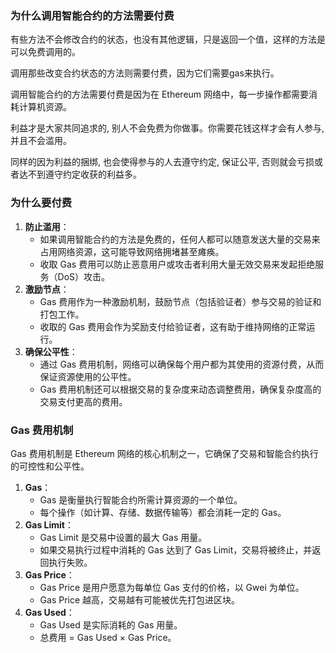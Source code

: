 ### 为什么调用智能合约的方法需要付费

有些方法不会修改合约的状态，也没有其他逻辑，只是返回一个值，这样的方法是可以免费调用的。

调用那些改变合约状态的方法则需要付费，因为它们需要gas来执行。

调用智能合约的方法需要付费是因为在 Ethereum 网络中，每一步操作都需要消耗计算机资源。

利益才是大家共同追求的, 别人不会免费为你做事。你需要花钱这样才会有人参与, 并且不会滥用。

同样的因为利益的捆绑, 也会使得参与的人去遵守约定, 保证公平, 否则就会亏损或者达不到遵守约定收获的利益多。

### 为什么要付费

1. **防止滥用**：
    - 如果调用智能合约的方法是免费的，任何人都可以随意发送大量的交易来占用网络资源，这可能导致网络拥堵甚至瘫痪。
    - 收取 Gas 费用可以防止恶意用户或攻击者利用大量无效交易来发起拒绝服务（DoS）攻击。
2. **激励节点**：
    - Gas 费用作为一种激励机制，鼓励节点（包括验证者）参与交易的验证和打包工作。
    - 收取的 Gas 费用会作为奖励支付给验证者，这有助于维持网络的正常运行。
3. **确保公平性**：
    - 通过 Gas 费用机制，网络可以确保每个用户都为其使用的资源付费，从而保证资源使用的公平性。
    - Gas 费用机制还可以根据交易的复杂度来动态调整费用，确保复杂度高的交易支付更高的费用。

### Gas 费用机制

Gas 费用机制是 Ethereum 网络的核心机制之一，它确保了交易和智能合约执行的可控性和公平性。

1. **Gas**：
    - Gas 是衡量执行智能合约所需计算资源的一个单位。
    - 每个操作（如计算、存储、数据传输等）都会消耗一定的 Gas。
2. **Gas Limit**：
    - Gas Limit 是交易中设置的最大 Gas 用量。
    - 如果交易执行过程中消耗的 Gas 达到了 Gas Limit，交易将被终止，并返回执行失败。
3. **Gas Price**：
    - Gas Price 是用户愿意为每单位 Gas 支付的价格，以 Gwei 为单位。
    - Gas Price 越高，交易越有可能被优先打包进区块。
4. **Gas Used**：
    - Gas Used 是实际消耗的 Gas 用量。
    - 总费用 = Gas Used × Gas Price。
